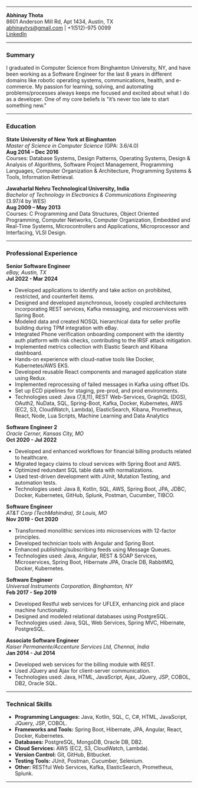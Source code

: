 
---

**Abhinay Thota**  
8601 Anderson Mill Rd, Apt 1434, Austin, TX  
abhinaytvs@gmail.com | +1(512)-975 0099  
[LinkedIn](https://www.linkedin.com/in/abhinaythota/)

---

### Summary
I graduated in Computer Science from Binghamton University, NY, and have been working as a Software Engineer for the last 8 years in different domains like robotic operating systems, communications, health, and e-commerce. My passion for learning, solving, and automating problems/processes always keeps me focused and excited about what I do as a developer. One of my core beliefs is "it’s never too late to start something new."

---

### Education
**State University of New York at Binghamton**  
*Master of Science in Computer Science* (GPA: 3.6/4.0)  
**Aug 2014 – Dec 2016**  
Courses: Database Systems, Design Patterns, Operating Systems, Design & Analysis of Algorithms, Software Project Management, Programming Languages, Computer Organization & Architecture, Programming Systems & Tools, Information Retrieval.

**Jawaharlal Nehru Technological University, India**  
*Bachelor of Technology in Electronics & Communications Engineering* (3.97/4 by WES)  
**Aug 2009 – May 2013**  
Courses: C Programming and Data Structures, Object Oriented Programming, Computer Networks, Computer Organization, Embedded and Real-Time Systems, Microcontrollers and Applications, Microprocessor and Interfacing, VLSI Design.

---

### Professional Experience

**Senior Software Engineer**  
*eBay, Austin, TX*  
**Jul 2022 - Mar 2024**  
- Developed applications to identify and take action on prohibited, restricted, and counterfeit items.
- Designed and developed asynchronous, loosely coupled architectures incorporating REST services, Kafka messaging, and microservices with Spring Boot.
- Modeled data and created NOSQL hierarchical data for seller profile building during TPM integration with eBay.
- Integrated Phone verification onboarding component with the identity auth platform with risk checks, contributing to the IRSF attack mitigation.
- Implemented metrics collection with Elastic Search and Kibana dashboard.
- Hands-on experience with cloud-native tools like Docker, Kubernetes/AWS EKS.
- Developed reusable React components and managed application state using Redux.
- Implemented reprocessing of failed messages in Kafka using offset IDs.
- Set up ECD pipelines for staging, pre-prod, and prod environments.
- Technologies used: Java (7,8,11), REST Web-Services, GraphQL (DGS), OAuth2, NuData, SQL, Spring-Boot, Kafka, Docker, Kubernetes, AWS (EC2, S3, CloudWatch, Lambda), ElasticSearch, Kibana, Prometheus, React, Node, Lua Scripts, Machine Learning and Data Analytics

**Software Engineer 2**  
*Oracle Cerner, Kansas City, MO*  
**Oct 2020 - Jul 2022**  
- Developed and enhanced workflows for financial billing products related to healthcare.
- Migrated legacy claims to cloud services with Spring Boot and AWS.
- Optimized redundant SQL table data with normalizations.
- Used test-driven development with JUnit, Mutation Testing, and automation tests.
- Technologies used: Java 8, Kotlin, SQL, AWS, Spring Boot, JPA, JDBC, Docker, Kubernetes, GitHub, Splunk, Postman, Cucumber, TIBCO.

**Software Engineer**  
*AT&T Corp (TechMahindra), St Louis, MO*  
**Nov 2019 - Oct 2020**  
- Transformed monolithic services into microservices with 12-factor principles.
- Developed technician tools with Angular and Spring Boot.
- Enhanced publishing/subscribing feeds using Message Queues.
- Technologies used: Java, Angular, REST & SOAP Services, Microservices, Spring Boot, Hibernate JPA, Oracle DB, RabbitMQ, Docker, Kubernetes.

**Software Engineer**  
*Universal Instruments Corporation, Binghamton, NY*  
**Feb 2017 - Sep 2019**  
- Developed Restful web services for UFLEX, enhancing pick and place machine functionality.
- Designed and modeled relational databases using PostgreSQL.
- Technologies used: Java, SQL, Web Services, Spring MVC, Hibernate, PostgreSQL.

**Associate Software Engineer**  
*Kaiser Permanente/Accenture Services Ltd, Chennai, India*  
**Jan 2014 - Jul 2014**  
- Developed web services for the billing module with REST.
- Used JQuery and Ajax for client-server communication.
- Technologies used: Java, HTML, JavaScript, Ajax, JQuery, JSP, COBOL, DB2, Oracle SQL.

---

### Technical Skills
- **Programming Languages:** Java, Kotlin, SQL, C, C#, HTML, JavaScript, JQuery, JSP, COBOL.
- **Frameworks and Tools:** Spring Boot, Hibernate, JPA, Angular, React, Docker, Kubernetes.
- **Databases:** PostgreSQL, MongoDB, Oracle DB, DB2.
- **Cloud Services:** AWS (EC2, S3, CloudWatch, Lambda).
- **Version Control:** Git, GitHub, Bitbucket.
- **Testing Tools:** JUnit, Postman, Cucumber, Selenium.
- **Other:** RESTful Web Services, Kafka, ElasticSearch, Prometheus, Splunk.

---
